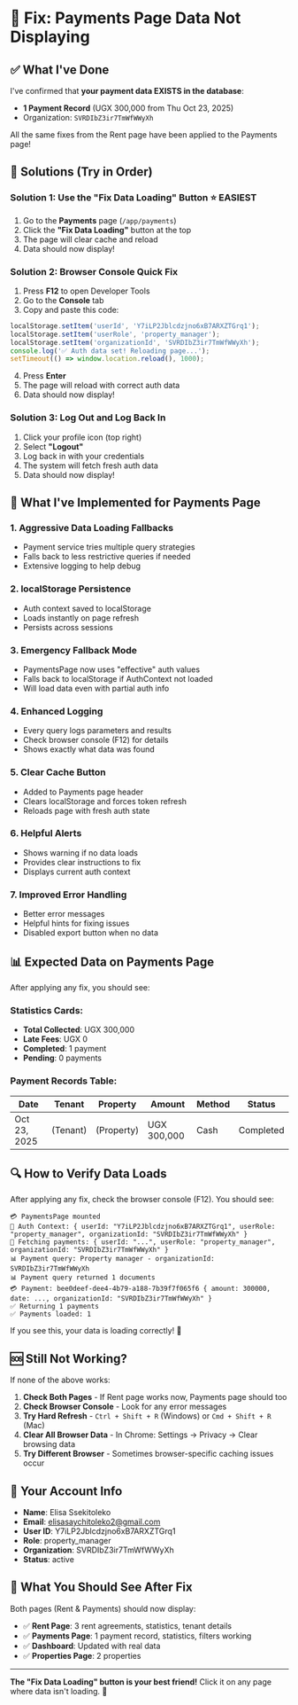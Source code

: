 # 🔧 Fix: Payments Page Data Not Displaying

## ✅ What I've Done

I've confirmed that **your payment data EXISTS in the database**:
- **1 Payment Record** (UGX 300,000 from Thu Oct 23, 2025)
- Organization: `SVRDIbZ3ir7TmWfWWyXh`

All the same fixes from the Rent page have been applied to the Payments page!

## 🚀 Solutions (Try in Order)

### **Solution 1: Use the "Fix Data Loading" Button** ⭐ EASIEST

1. Go to the **Payments** page (`/app/payments`)
2. Click the **"Fix Data Loading"** button at the top
3. The page will clear cache and reload
4. Data should now display!

### **Solution 2: Browser Console Quick Fix** 

1. Press **F12** to open Developer Tools
2. Go to the **Console** tab
3. Copy and paste this code:

```javascript
localStorage.setItem('userId', 'Y7iLP2Jblcdzjno6xB7ARXZTGrq1');
localStorage.setItem('userRole', 'property_manager');
localStorage.setItem('organizationId', 'SVRDIbZ3ir7TmWfWWyXh');
console.log('✅ Auth data set! Reloading page...');
setTimeout(() => window.location.reload(), 1000);
```

4. Press **Enter**
5. The page will reload with correct auth data
6. Data should now display!

### **Solution 3: Log Out and Log Back In**

1. Click your profile icon (top right)
2. Select **"Logout"**
3. Log back in with your credentials
4. The system will fetch fresh auth data
5. Data should now display!

## 🎯 What I've Implemented for Payments Page

### 1. **Aggressive Data Loading Fallbacks**
   - Payment service tries multiple query strategies
   - Falls back to less restrictive queries if needed
   - Extensive logging to help debug

### 2. **localStorage Persistence**
   - Auth context saved to localStorage
   - Loads instantly on page refresh
   - Persists across sessions

### 3. **Emergency Fallback Mode**
   - PaymentsPage now uses "effective" auth values
   - Falls back to localStorage if AuthContext not loaded
   - Will load data even with partial auth info

### 4. **Enhanced Logging**
   - Every query logs parameters and results
   - Check browser console (F12) for details
   - Shows exactly what data was found

### 5. **Clear Cache Button**
   - Added to Payments page header
   - Clears localStorage and forces token refresh
   - Reloads page with fresh auth state

### 6. **Helpful Alerts**
   - Shows warning if no data loads
   - Provides clear instructions to fix
   - Displays current auth context

### 7. **Improved Error Handling**
   - Better error messages
   - Helpful hints for fixing issues
   - Disabled export button when no data

## 📊 Expected Data on Payments Page

After applying any fix, you should see:

### Statistics Cards:
- **Total Collected**: UGX 300,000
- **Late Fees**: UGX 0
- **Completed**: 1 payment
- **Pending**: 0 payments

### Payment Records Table:
| Date | Tenant | Property | Amount | Method | Status |
|------|--------|----------|--------|--------|--------|
| Oct 23, 2025 | (Tenant) | (Property) | UGX 300,000 | Cash | Completed |

## 🔍 How to Verify Data Loads

After applying any fix, check the browser console (F12). You should see:

```
💳 PaymentsPage mounted
👤 Auth Context: { userId: "Y7iLP2Jblcdzjno6xB7ARXZTGrq1", userRole: "property_manager", organizationId: "SVRDIbZ3ir7TmWfWWyXh" }
🔄 Fetching payments: { userId: "...", userRole: "property_manager", organizationId: "SVRDIbZ3ir7TmWfWWyXh" }
📊 Payment query: Property manager - organizationId: SVRDIbZ3ir7TmWfWWyXh
📊 Payment query returned 1 documents
💳 Payment: bee0deef-dee4-4b79-a188-7b39f7f065f6 { amount: 300000, date: ..., organizationId: "SVRDIbZ3ir7TmWfWWyXh" }
✅ Returning 1 payments
✅ Payments loaded: 1
```

If you see this, your data is loading correctly! 🎉

## 🆘 Still Not Working?

If none of the above works:

1. **Check Both Pages** - If Rent page works now, Payments page should too
2. **Check Browser Console** - Look for any error messages
3. **Try Hard Refresh** - `Ctrl + Shift + R` (Windows) or `Cmd + Shift + R` (Mac)
4. **Clear All Browser Data** - In Chrome: Settings → Privacy → Clear browsing data
5. **Try Different Browser** - Sometimes browser-specific caching issues occur

## 📝 Your Account Info

- **Name**: Elisa Ssekitoleko
- **Email**: elisasaychitoleko2@gmail.com
- **User ID**: Y7iLP2Jblcdzjno6xB7ARXZTGrq1
- **Role**: property_manager
- **Organization**: SVRDIbZ3ir7TmWfWWyXh
- **Status**: active

## 🎉 What You Should See After Fix

Both pages (Rent & Payments) should now display:
- ✅ **Rent Page**: 3 rent agreements, statistics, tenant details
- ✅ **Payments Page**: 1 payment record, statistics, filters working
- ✅ **Dashboard**: Updated with real data
- ✅ **Properties Page**: 2 properties

---

**The "Fix Data Loading" button is your best friend!** Click it on any page where data isn't loading. 🚀


